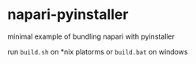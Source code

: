 # napari-pyinstaller
minimal example of bundling napari with pyinstaller

run `build.sh` on *nix platorms or `build.bat` on windows